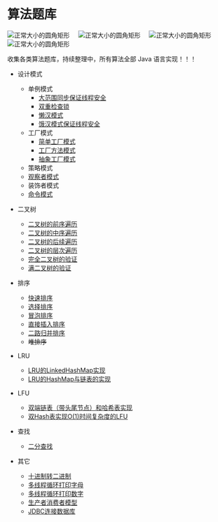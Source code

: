 # 算法题库
![正常大小的圆角矩形](https://img.shields.io/badge/language-Java-green.svg) &nbsp;&nbsp;&nbsp; 
![正常大小的圆角矩形](https://img.shields.io/badge/algorithm-easy-red.svg) &nbsp;&nbsp;&nbsp;
![正常大小的圆角矩形](https://img.shields.io/badge/author-lightingsui-blue.svg) &nbsp;&nbsp;&nbsp;
![正常大小的圆角矩形](https://img.shields.io/badge/location-China-yellow.svg) </br>

收集各类算法题库，持续整理中，所有算法全部 Java 语言实现！！！
- 设计模式
    - 单例模式
        - [大范围同步保证线程安全](https://github.com/lightingsui/algorithm/tree/master/src/designmode/singleton/SynchronizedSingleton.java)
        - [双重检查锁](https://github.com/lightingsui/algorithm/tree/master/src/designmode/singleton/DoubleCheckSingleton.java)
        - [懒汉模式](https://github.com/lightingsui/algorithm/tree/master/src/designmode/singleton/IdlerSingleton.java)
        - [饿汉模式保证线程安全](https://github.com/lightingsui/algorithm/tree/master/src/designmode/singleton/HungerSingleton.java)
    - 工厂模式
        - [简单工厂模式](https://github.com/lightingsui/algorithm/tree/master/src/designmode/factory/simple)
        - [工厂方法模式](https://github.com/lightingsui/algorithm/tree/master/src/designmode/factory/method)
        - [抽象工厂模式]()
    - 策略模式
    - [观察者模式](https://github.com/lightingsui/algorithm/tree/master/src/designmode/observer)
    - 装饰者模式
    - [命令模式](https://github.com/lightingsui/algorithm/tree/master/src/designmode/command)
- 二叉树
    - [二叉树的前序遍历](https://github.com/lightingsui/algorithm/tree/master/src/tree/PreorderTraversal.java)
    - [二叉树的中序遍历](https://github.com/lightingsui/algorithm/tree/master/src/tree/InorderTraversal.java)
    - [二叉树的后续遍历](https://github.com/lightingsui/algorithm/tree/master/src/tree/PoorerTraversal.java)
    - [二叉树的层次遍历](https://github.com/lightingsui/algorithm/tree/master/src/tree/LevelTraversal.java)
    - [完全二叉树的验证](https://github.com/lightingsui/algorithm/tree/master/src/tree/CompleteBinaryTreeJudge.java)
    - [满二叉树的验证](https://github.com/lightingsui/algorithm/tree/master/src/tree/FullBinaryTreeJudge.java)
- 排序
    - [快速排序](https://github.com/lightingsui/algorithm/tree/master/src/sort/QuickSort.java)
    - [选择排序](https://github.com/lightingsui/algorithm/tree/master/src/sort/SelectSort.java)
    - [冒泡排序](https://github.com/lightingsui/algorithm/tree/master/src/sort/BubbleSort.java)
    - [直接插入排序](https://github.com/lightingsui/algorithm/tree/master/src/sort/InsertSort.java)
    - [二路归并排序](https://github.com/lightingsui/algorithm/tree/master/src/sort/MergeSort.java)
    - ~~堆排序~~
- LRU
    - [LRU的LinkedHashMap实现](https://github.com/lightingsui/algorithm/tree/master/src/lru/LruLinkedHashMap.java)
    - [LRU的HashMap与链表的实现](https://github.com/lightingsui/algorithm/tree/master/src/lru/LruMyself.java)
- LFU
    - [双端链表（带头尾节点）和哈希表实现](https://github.com/lightingsui/algorithm/tree/master/src/lfu/LFUCache.java)
    - [双Hash表实现O(1)时间复杂度的LFU](https://github.com/lightingsui/algorithm/tree/master/src/lfu/LFUDoubleHash.java)
    
- 查找
    - [二分查找](https://github.com/lightingsui/algorithm/tree/master/src/search/BinarySearch.java)
- 其它
    - [十进制转二进制](https://github.com/lightingsui/algorithm/tree/master/src/others/BinaryNumber.java)
    - [多线程循环打印字母](https://github.com/lightingsui/algorithm/tree/master/src/others/MultithreadedPrintAlpha.java)
    - [多线程循环打印数字](https://github.com/lightingsui/algorithm/tree/master/src/others/MultithreadedPrintNumber.java)
    - [生产者消费者模型](https://github.com/lightingsui/algorithm/tree/master/src/others/ProducerCustomer.java)
    - [JDBC连接数据库](https://github.com/lightingsui/algorithm/tree/master/src/others/ConnectMySQL.java)
    

